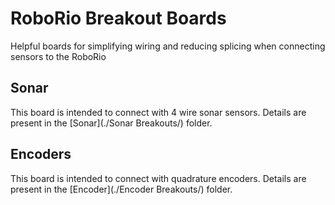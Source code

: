# RoboRio Breakout Boards
Helpful boards for simplifying wiring and reducing splicing when connecting sensors to the RoboRio

## Sonar
This board is intended to connect with 4 wire sonar sensors. Details are present in the [Sonar](./Sonar Breakouts/) folder. 

## Encoders
This board is intended to connect with quadrature encoders. Details are present in the [Encoder](./Encoder Breakouts/) folder. 
